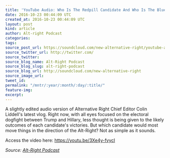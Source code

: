 ```yaml
---
title: 'YouTube Audio: Who Is The Redpill Candidate And Who Is The Blue Pill One'
date: 2016-10-23 00:44:09 UTC
created_at: 2016-10-23 00:44:09 UTC
layout: post
kind: article
author: Alt-right Podcast
categories: 
tags: 
source_post_url: https://soundcloud.com/new-alternative-right/youtube-audio-who-is-the-redpill-candidate-and-who-is-the-blue-pill-one
source_twitter_url: http://twitter.com/
source_twitter: 
source_blog_name: Alt-Right Podcast
source_blog_slug: alt-right-podcast
source_blog_url: http://soundcloud.com/new-alternative-right
source_image_url: 
tweet_id: 
permalink: "/mntr/:year/:month/:day/:title/"
feature-img: 
excerpt: 
---
```

A slightly edited audio version of Alternative Right Chief Editor Colin Liddell's latest vlog. Right now, with all eyes focused on the electoral dogfight between Trump and Hillary, less thought is being given to the likely outcomes of each candidate's victories. But which candidate would most move things in the direction of the Alt-Right? Not as simple as it sounds.

Access the video here: https://youtu.be/3Xe4y-fvycI<div class="">
    <i>Source: <a href="http://soundcloud.com/new-alternative-right">Alt-Right Podcast</a></i>
</div>
